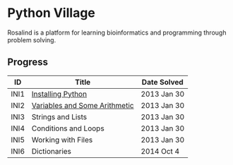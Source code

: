 # Python Village

Rosalind is a platform for learning bioinformatics and programming through
problem solving.

## Progress

| ID   | Title                                  | Date Solved |
| ---- | -------------------------------------- | ----------- |
| INI1 | [Installing Python][INI1]              | 2013 Jan 30 |
| INI2 | [Variables and Some Arithmetic][INI2]  | 2013 Jan 30 |
| INI3 | Strings and Lists                      | 2013 Jan 30 |
| INI4 | Conditions and Loops                   | 2013 Jan 30 |
| INI5 | Working with Files                     | 2013 Jan 30 |
| INI6 | Dictionaries                           | 2014 Oct 4  |

[INI1]: INI1_Installing_Python/
[INI2]: INI2_Variables_and_Some_Arithmetic/
